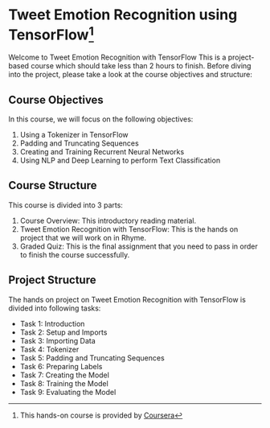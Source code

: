 # Tweet Emotion Recognition using TensorFlow[^1]

Welcome to Tweet Emotion Recognition with TensorFlow This is a project-based course which should take less than 2 hours to finish. Before diving into the project, please take a look at the course objectives and structure:

## Course Objectives

In this course, we will focus on the following objectives:

1. Using a Tokenizer in TensorFlow
2. Padding and Truncating Sequences
3. Creating and Training Recurrent Neural Networks
4. Using NLP and Deep Learning to perform Text Classification

## Course Structure
This course is divided into 3 parts:

1. Course Overview: This introductory reading material.
2. Tweet Emotion Recognition with TensorFlow: This is the hands on project that we will work on in Rhyme.
3. Graded Quiz: This is the final assignment that you need to pass in order to finish the course successfully.

## Project Structure
The hands on project on Tweet Emotion Recognition with TensorFlow is divided into following tasks:

* Task 1: Introduction
* Task 2: Setup and Imports
* Task 3: Importing Data
* Task 4: Tokenizer
* Task 5: Padding and Truncating Sequences
* Task 6: Preparing Labels
* Task 7: Creating the Model
* Task 8: Training the Model
* Task 9: Evaluating the Model

[^1]: This hands-on course is provided by [Coursera](https://www.coursera.org/learn/tweet-emotion-tensorflow/supplement/uZC0I/project-based-course-overview)
